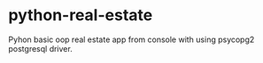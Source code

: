 # python-real-estate
Pyhon basic oop real estate app from console with using psycopg2 postgresql driver. 

